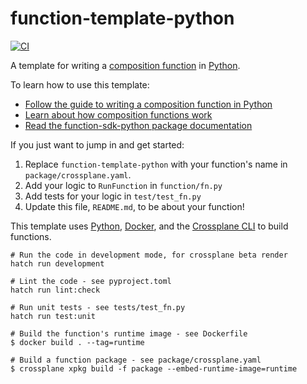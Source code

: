 # function-template-python
[![CI](https://github.com/crossplane/function-template-python/actions/workflows/ci.yml/badge.svg)](https://github.com/crossplane/function-template-go/actions/workflows/ci.yml)

A template for writing a [composition function][functions] in [Python][python].

To learn how to use this template:

* [Follow the guide to writing a composition function in Python][function guide]
* [Learn about how composition functions work][functions]
* [Read the function-sdk-python package documentation][package docs]

If you just want to jump in and get started:

1. Replace `function-template-python` with your function's name in
   `package/crossplane.yaml`.
1. Add your logic to `RunFunction` in `function/fn.py`
1. Add tests for your logic in `test/test_fn.py`
1. Update this file, `README.md`, to be about your function!

This template uses [Python][python], [Docker][docker], and the [Crossplane
CLI][cli] to build functions.

```shell
# Run the code in development mode, for crossplane beta render
hatch run development

# Lint the code - see pyproject.toml
hatch run lint:check

# Run unit tests - see tests/test_fn.py
hatch run test:unit

# Build the function's runtime image - see Dockerfile
$ docker build . --tag=runtime

# Build a function package - see package/crossplane.yaml
$ crossplane xpkg build -f package --embed-runtime-image=runtime
```

[functions]: https://docs.crossplane.io/latest/concepts/composition-functions
[function guide]: https://docs.crossplane.io/knowledge-base/guides/write-a-composition-function-in-python
[package docs]: https://crossplane.github.io/function-sdk-python
[python]: https://python.org
[docker]: https://www.docker.com
[cli]: https://docs.crossplane.io/latest/cli
